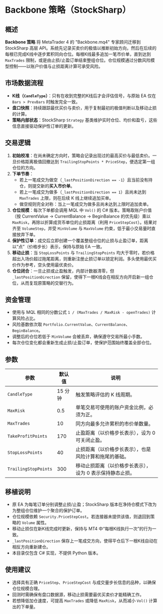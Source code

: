 # Backbone 策略（StockSharp）

## 概述
**Backbone 策略** 将 MetaTrader 4 的 "Backbone.mq4" 专家顾问迁移到 StockSharp 高层 API。系统先记录买卖价的极值以推断初始方向，然后在后续的每根已完成K线中逐步累积同向仓位。每根K线最多追加一笔市价单，直到达到 `MaxTrades` 限制，或是由止损/止盈订单结束整组仓位。仓位规模通过分数风险模型控制——以账户价值与止损距离计算可承受风险。

## 市场数据流程
- **K线（`CandleType`）**：只有在收到完整的K线后才会评估信号，与原始 EA 仅在 `Bars > PrevBars` 时触发完全一致。
- **盘口快照**：持续跟踪最优买价与卖价，用于复制最初的极值判断以及移动止损的计算。
- **策略内部状态**：StockSharp `Strategy` 基类维护实时仓位、均价和盈亏，这些信息直接驱动保护性订单的更新。

## 交易逻辑
1. **初始校准**：在尚未确定方向时，策略会记录出现过的最高买价与最低卖价。一旦价格距离极值回撤达到 `TrailingStopPoints * PriceStep`，便选定第一组仓位的方向。
2. **下单节奏**：
   - 若上一笔成交为做空（`_lastPositionDirection == -1`）且当前没有持仓，则提交新的**买入市价单**。
   - 若上一笔成交为做多（`_lastPositionDirection == 1`）且尚未达到 `MaxTrades` 上限，则在后续 K 线上继续追加买单。
   - 做空规则完全对称：当上一笔成交为做多且尚未达到上限时追加卖单。
3. **仓位规模**：每次下单都会调用 MQL 中 `Vol()` 的 C# 版本。策略取账户价值（按 CurrentValue → CurrentBalance → BeginBalance 的优先级）乘以 `MaxRisk`，再除以折算成货币单位的止损距离（利用 `PriceStepCost`）。结果对齐至 `VolumeStep`，并受 `MinVolume` 与 `MaxVolume` 约束，低于最小交易量时直接放弃下单。
4. **保护性订单**：成交后立即创建一个覆盖整组仓位的止损与止盈订单，距离以“点”（价格步长）表示，保持与原始 EA 一致。
5. **移动止损**：当 `StopLossPoints` 与 `TrailingStopPoints` 均大于零时，若价格超出入场价超过拖尾距离，则重新注册止损订单以锁定利润。多头使用最优买价作为参考，空头使用最优卖价。
6. **仓位闭合**：一旦止损或止盈触发，内部计数器清零，但 `_lastPositionDirection` 保留，使得下一根K线会在相反方向开启新一组仓位，从而复现原策略的交替行为。

## 资金管理
- 使用与 MQL 相同的分数公式 `1 / (MaxTrades / MaxRisk - openTrades)` 计算风险占比。
- 风险基数依次取 `Portfolio.CurrentValue`、`CurrentBalance`、`BeginBalance`。
- 调整后的仓位若低于 `MinVolume` 会被丢弃，确保遵守交易所最小手数。
- 每次仓位变化都会重新生成止损/止盈订单，使保护范围始终覆盖全部仓位。

## 参数
| 参数 | 默认值 | 说明 |
| --- | --- | --- |
| `CandleType` | 15 分钟 | 触发策略评估的 K 线周期。 |
| `MaxRisk` | 0.5 | 单笔交易可使用的账户资金比例，必须为正。 |
| `MaxTrades` | 10 | 同方向最多允许累积的市价单数量。 |
| `TakeProfitPoints` | 170 | 止盈距离（以价格步长表示），设为 0 可关闭止盈。 |
| `StopLossPoints` | 40 | 止损距离（以价格步长表示），也是风险计算和拖尾的基础。 |
| `TrailingStopPoints` | 300 | 移动止损距离（以价格步长表示），设为 0 表示保持静态止损。 |

## 移植说明
- 原 EA 为每笔订单分别调整止损/止盈；StockSharp 版本在净持仓模式下改为为整组仓位维护一个聚合的保护订单。
- 仓位规模依赖 `Security.PriceStepCost`。若连接器未提供该值，则退回到策略的 `Volume` 属性。
- 移动止损仅在新K线完成时更新，保持与 MT4 中“每根K线执行一次”的行为一致。
- `_lastPositionDirection` 保存上一笔成交方向，使得平仓后下一根K线自动在相反方向重新建仓。
- 本目录仅包含 C# 实现，不提供 Python 版本。

## 使用建议
- 选择具有正确 `PriceStep`、`PriceStepCost` 与成交量步长信息的品种，以确保仓位规模合理。
- 回测时需确保有盘口数据源，移动止损需要最优买卖价才能精确工作。
- 若想降低加仓速度，可提高 `MaxTrades` 或降低 `MaxRisk`，从而减小 `Vol()` 计算出的下单量。
